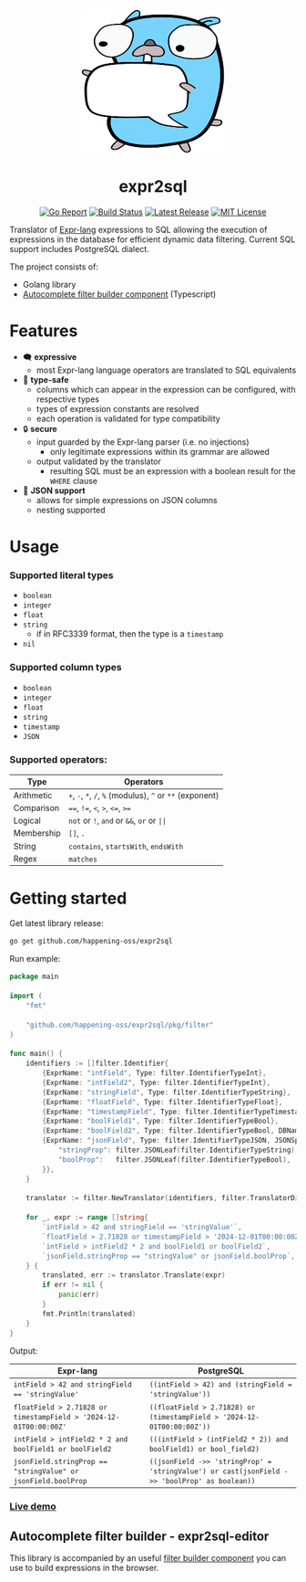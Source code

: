 <p align="center">
  <img src="./logo.svg" height="250" width="250"/>
</p>

<h1 align="center">
  expr2sql
</h1>

<p align="center">
    <a href="https://goreportcard.com/report/happening-oss/expr2sql">
        <img src="https://goreportcard.com/badge/happening-oss/expr2sql" alt="Go Report"/></a>
    <a href="https://github.com/happening-oss/expr2sql/actions/workflows/lib-ci.yml">
        <img src="https://github.com/happening-oss/expr2sql/actions/workflows/lib-ci.yml/badge.svg" alt="Build Status"/></a>
    <a href="https://github.com/happening-oss/expr2sql/releases">
        <img src="https://img.shields.io/github/v/release/happening-oss/expr2sql?filter=v*" alt="Latest Release"/></a>
    <a href="https://github.com/happening-oss/expr2sql/blob/master/LICENSE">
        <img src="https://img.shields.io/github/license/happening-oss/expr2sql" alt="MIT License"/></a>
</p>

Translator of [Expr-lang](https://github.com/expr-lang/expr) expressions to SQL allowing the execution 
of expressions in the database for efficient dynamic data filtering. 
Current SQL support includes PostgreSQL dialect.

The project consists of:

- Golang library
- [Autocomplete filter builder component](./packages/editor) (Typescript)

# Features

- 🗨️ **expressive** 
    - most Expr-lang language operators are translated to SQL equivalents
- 🦺 **type-safe**
    - columns which can appear in the expression can be configured, with respective types
    - types of expression constants are resolved
    - each operation is validated for type compatibility
- 🔒 **secure**
    - input guarded by the Expr-lang parser (i.e. no injections)
      - only legitimate expressions within its grammar are allowed
    - output validated by the translator 
      - resulting SQL must be an expression with a boolean result for the `WHERE` clause
- 🌳 **JSON support**
    - allows for simple expressions on JSON columns
    - nesting supported

# Usage

### Supported literal types

- `boolean`
- `integer`
- `float`
- `string`
    - if in RFC3339 format, then the type is a `timestamp`
- `nil`

### Supported column types

- `boolean`
- `integer`
- `float`
- `string`
- `timestamp`
- `JSON`

### Supported operators:

| Type       | Operators                                                 |
|------------|-----------------------------------------------------------|
| Arithmetic | `+`, `-`, `*`, `/`, `%` (modulus), `^` or `**` (exponent) |
| Comparison | `==`, `!=`, `<`, `>`, `<=`, `>=`                          |
| Logical    | `not` or `!`, `and` or `&&`, `or` or `\|\|`               |
| Membership | `[]`, `.`                                                 |
| String     | `contains`, `startsWith`, `endsWith`                      |
| Regex      | `matches`                                                 |

# Getting started
Get latest library release:
```bash
go get github.com/happening-oss/expr2sql
```
Run example:
```go
package main

import (
	"fmt"

	"github.com/happening-oss/expr2sql/pkg/filter"
)

func main() {
	identifiers := []filter.Identifier{
		{ExprName: "intField", Type: filter.IdentifierTypeInt},
		{ExprName: "intField2", Type: filter.IdentifierTypeInt},
		{ExprName: "stringField", Type: filter.IdentifierTypeString},
		{ExprName: "floatField", Type: filter.IdentifierTypeFloat},
		{ExprName: "timestampField", Type: filter.IdentifierTypeTimestamp},
		{ExprName: "boolField1", Type: filter.IdentifierTypeBool},
		{ExprName: "boolField2", Type: filter.IdentifierTypeBool, DBName: "bool_field2"},
		{ExprName: "jsonField", Type: filter.IdentifierTypeJSON, JSONSpec: filter.JSONTree{
			"stringProp": filter.JSONLeaf(filter.IdentifierTypeString),
			"boolProp":   filter.JSONLeaf(filter.IdentifierTypeBool),
		}},
	}

	translator := filter.NewTranslator(identifiers, filter.TranslatorDialectPostgres)

	for _, expr := range []string{
		`intField > 42 and stringField == 'stringValue'`,
		`floatField > 2.71828 or timestampField > '2024-12-01T00:00:00Z'`,
		`intField > intField2 * 2 and boolField1 or boolField2`,
		`jsonField.stringProp == "stringValue" or jsonField.boolProp`,
	} {
		translated, err := translator.Translate(expr)
		if err != nil {
			panic(err)
		}
		fmt.Println(translated)
	}
}

```
Output:

| Expr-lang                                                         | PostgreSQL                                                                                    |
|-------------------------------------------------------------------|-----------------------------------------------------------------------------------------------|
| `intField > 42 and stringField == 'stringValue'`                  | `((intField > 42) and (stringField = 'stringValue'))`                                         |
| `floatField > 2.71828 or timestampField > '2024-12-01T00:00:00Z'` | `((floatField > 2.71828) or (timestampField > '2024-12-01T00:00:00Z'))`                       |
| `intField > intField2 * 2 and boolField1 or boolField2`           | `(((intField > (intField2 * 2)) and boolField1) or bool_field2)`                              |
| `jsonField.stringProp == "stringValue" or jsonField.boolProp`     | `((jsonField ->> 'stringProp' = 'stringValue') or cast(jsonField ->> 'boolProp' as boolean))` |

### [Live demo](https://happening-oss.github.io/expr2sql)

## Autocomplete filter builder - expr2sql-editor

This library is accompanied by an useful [filter builder component](./packages/editor) you can use to build expressions in the browser.